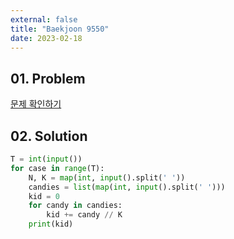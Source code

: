 ```yaml
---
external: false
title: "Baekjoon 9550"
date: 2023-02-18
---
```


## 01. Problem

[문제 확인하기](https://www.acmicpc.net/problem/9550)

## 02. Solution

```Python
T = int(input())
for case in range(T):
    N, K = map(int, input().split(' '))
    candies = list(map(int, input().split(' ')))
    kid = 0
    for candy in candies:
        kid += candy // K
    print(kid)
```
